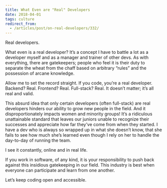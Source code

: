 ```yaml
---
title: What Even are "Real" Developers
date: 2018-04-01
tags: culture
redirect_from:
  - /articles/post/on-real-developers/332/
---
```


Real developers.

What even is a real developer? It’s a concept I have to battle a lot as a developer myself and as a manager and trainer of other devs. As with everything, there are gatekeepers; people who feel it is their duty to separate the wheat from the chaff based on arbitrary “rules” and the possession of arcane knowledge.

Allow me to set the record straight. If you code, you’re a real developer. Backend? Real. Frontend? Real. Full-stack? Real. It doesn’t matter; it’s all real and valid.

This absurd idea that only certain developers (often full-stack) are real developers hinders our ability to grow new people in the field. And it disproportionately impacts women and minority groups! It’s a ridiculous unattainable standard that leaves our juniors unable to recognize their successes and appreciate how far they’ve come from when they started. I have a dev who is always so wrapped up in what she doesn’t know, that she fails to see how much she’s learned even though I rely on her to handle the day-to-day of running the team.

I see it constantly, online and in real life.

If you work in software, of any kind, it is your responsibility to push back against this insidious gatekeeping in our field. This industry is best when everyone can participate and learn from one another.

Let’s keep coding open and accessible.
